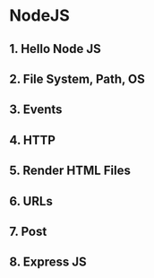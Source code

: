 # NodeJS

## 1. Hello Node JS
## 2. File System, Path, OS
## 3. Events
## 4. HTTP
## 5. Render HTML Files
## 6. URLs
## 7. Post
## 8. Express JS

